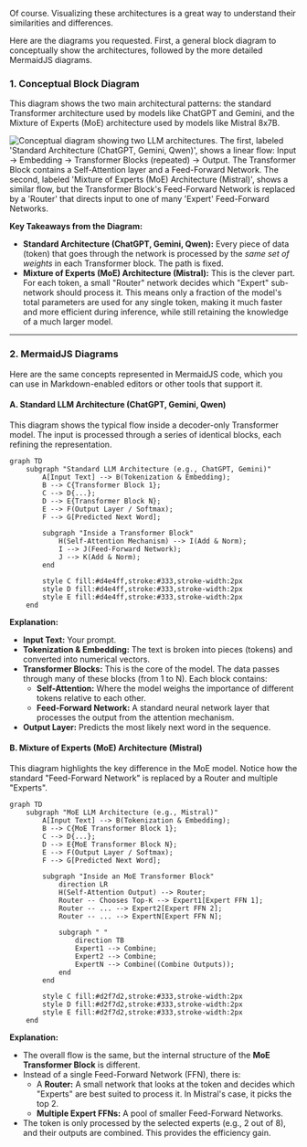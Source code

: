 Of course. Visualizing these architectures is a great way to understand their similarities and differences.

Here are the diagrams you requested. First, a general block diagram to conceptually show the architectures, followed by the more detailed MermaidJS diagrams.

### 1. Conceptual Block Diagram

This diagram shows the two main architectural patterns: the standard Transformer architecture used by models like ChatGPT and Gemini, and the Mixture of Experts (MoE) architecture used by models like Mistral 8x7B.

![Conceptual diagram showing two LLM architectures. The first, labeled 'Standard Architecture (ChatGPT, Gemini, Qwen)', shows a linear flow: Input -> Embedding -> Transformer Blocks (repeated) -> Output. The Transformer Block contains a Self-Attention layer and a Feed-Forward Network. The second, labeled 'Mixture of Experts (MoE) Architecture (Mistral)', shows a similar flow, but the Transformer Block's Feed-Forward Network is replaced by a 'Router' that directs input to one of many 'Expert' Feed-Forward Networks.](https://i.imgur.com/rYmE3vT.png)

**Key Takeaways from the Diagram:**

*   **Standard Architecture (ChatGPT, Gemini, Qwen):** Every piece of data (token) that goes through the network is processed by the *same set of weights* in each Transformer block. The path is fixed.
*   **Mixture of Experts (MoE) Architecture (Mistral):** This is the clever part. For each token, a small "Router" network decides which "Expert" sub-network should process it. This means only a fraction of the model's total parameters are used for any single token, making it much faster and more efficient during inference, while still retaining the knowledge of a much larger model.

---

### 2. MermaidJS Diagrams

Here are the same concepts represented in MermaidJS code, which you can use in Markdown-enabled editors or other tools that support it.

#### A. Standard LLM Architecture (ChatGPT, Gemini, Qwen)

This diagram shows the typical flow inside a decoder-only Transformer model. The input is processed through a series of identical blocks, each refining the representation.

```mermaid
graph TD
    subgraph "Standard LLM Architecture (e.g., ChatGPT, Gemini)"
        A[Input Text] --> B(Tokenization & Embedding);
        B --> C{Transformer Block 1};
        C --> D{...};
        D --> E{Transformer Block N};
        E --> F(Output Layer / Softmax);
        F --> G[Predicted Next Word];

        subgraph "Inside a Transformer Block"
            H(Self-Attention Mechanism) --> I(Add & Norm);
            I --> J(Feed-Forward Network);
            J --> K(Add & Norm);
        end

        style C fill:#d4e4ff,stroke:#333,stroke-width:2px
        style D fill:#d4e4ff,stroke:#333,stroke-width:2px
        style E fill:#d4e4ff,stroke:#333,stroke-width:2px
    end
```

**Explanation:**
*   **Input Text:** Your prompt.
*   **Tokenization & Embedding:** The text is broken into pieces (tokens) and converted into numerical vectors.
*   **Transformer Blocks:** This is the core of the model. The data passes through many of these blocks (from 1 to N). Each block contains:
    *   **Self-Attention:** Where the model weighs the importance of different tokens relative to each other.
    *   **Feed-Forward Network:** A standard neural network layer that processes the output from the attention mechanism.
*   **Output Layer:** Predicts the most likely next word in the sequence.

#### B. Mixture of Experts (MoE) Architecture (Mistral)

This diagram highlights the key difference in the MoE model. Notice how the standard "Feed-Forward Network" is replaced by a Router and multiple "Experts".

```mermaid
graph TD
    subgraph "MoE LLM Architecture (e.g., Mistral)"
        A[Input Text] --> B(Tokenization & Embedding);
        B --> C{MoE Transformer Block 1};
        C --> D{...};
        D --> E{MoE Transformer Block N};
        E --> F(Output Layer / Softmax);
        F --> G[Predicted Next Word];

        subgraph "Inside an MoE Transformer Block"
            direction LR
            H(Self-Attention Output) --> Router;
            Router -- Chooses Top-K --> Expert1[Expert FFN 1];
            Router -- ... --> Expert2[Expert FFN 2];
            Router -- ... --> ExpertN[Expert FFN N];
            
            subgraph " "
                direction TB
                Expert1 --> Combine;
                Expert2 --> Combine;
                ExpertN --> Combine((Combine Outputs));
            end
        end

        style C fill:#d2f7d2,stroke:#333,stroke-width:2px
        style D fill:#d2f7d2,stroke:#333,stroke-width:2px
        style E fill:#d2f7d2,stroke:#333,stroke-width:2px
    end
```

**Explanation:**
*   The overall flow is the same, but the internal structure of the **MoE Transformer Block** is different.
*   Instead of a single Feed-Forward Network (FFN), there is:
    *   A **Router:** A small network that looks at the token and decides which "Experts" are best suited to process it. In Mistral's case, it picks the top 2.
    *   **Multiple Expert FFNs:** A pool of smaller Feed-Forward Networks.
*   The token is only processed by the selected experts (e.g., 2 out of 8), and their outputs are combined. This provides the efficiency gain.
